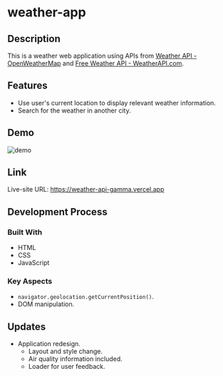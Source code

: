 # weather-app

## Description

This is a weather web application using APIs from [Weather API - OpenWeatherMap](https://openweathermap.org/api) and [Free Weather API - WeatherAPI.com](https://www.weatherapi.com/).

## Features

- Use user's current location to display relevant weather information.
- Search for the weather in another city.

## Demo

![demo](weather-app-v2.gif)

## Link

Live-site URL: https://weather-api-gamma.vercel.app

## Development Process

### Built With

- HTML
- CSS
- JavaScript

### Key Aspects

- `navigator.geolocation.getCurrentPosition()`.
- DOM manipulation.

## Updates

- Application redesign.
  - Layout and style change.
  - Air quality information included.
  - Loader for user feedback.
